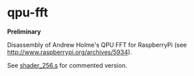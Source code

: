 qpu-fft
=======

**Preliminary**

Disassembly of Andrew Holme's QPU FFT for RaspberryPi (see http://www.raspberrypi.org/archives/5934).

See [shader_256.s](shader_256.s) for commented version.


